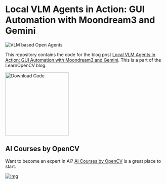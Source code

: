 # Local VLM Agents in Action: GUI Automation with Moondream3 and Gemini

![VLM based Open Agents](https://learnopencv.com/wp-content/uploads/2025/09/Local-VLM-Agents-in-Action.jpg)

This repository contains the code for the blog post [Local VLM Agents in Action: GUI Automation with Moondream3 and Gemini](https://learnopencv.com/build-vlm-agents). This is a part of the LearnOpenCV blog.

[<img src="https://learnopencv.com/wp-content/uploads/2022/07/download-button-e1657285155454.png" alt="Download Code" width="200">](https://www.dropbox.com/scl/fo/xayhorx096myzj8k18kwf/AIW17UgJ0Z7fnGKGc0aLTRA?rlkey=cs0pqpy2ctacca6jl9kyip0xd&st=377mx3ha&dl=1)

## AI Courses by OpenCV

Want to become an expert in AI? [AI Courses by OpenCV](https://opencv.org/courses/) is a great place to start.

[![img](https://learnopencv.com/wp-content/uploads/2023/01/AI-Courses-By-OpenCV-Github.png)](https://opencv.org/courses/)